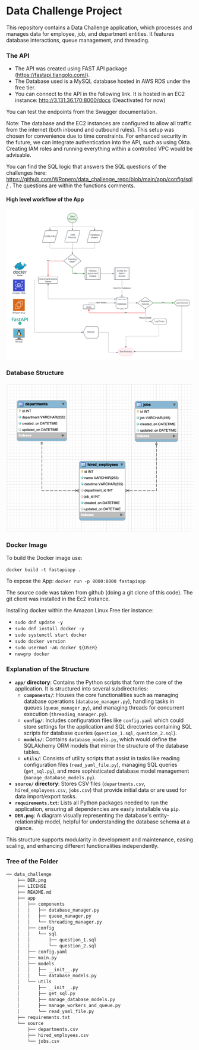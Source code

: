 # Data Challenge Project

This repository contains a Data Challenge application, which processes and manages data for employee, job, and department entities. It features database interactions, queue management, and threading.

### The API

- The API was created using FAST API package (https://fastapi.tiangolo.com/). 
- The Database used is a MySQL database hosted in AWS RDS under the free tier.
- You can connect to the API in the following link. It is hosted in an EC2 instance: http://3.131.36.170:8000/docs (Deactivated for now)

You can test the endpoints from the Swagger documentation.

Note: The database and the EC2 instances are configured to allow all traffic from the internet (both inbound and outbound rules). This setup was chosen for convenience due to time constraints. For enhanced security in the future, we can integrate authentication into the API, such as using Okta. Creating IAM roles and running everything within a controlled VPC would be advisable.

You can find the SQL logic that answers the SQL questions of the challenges here: https://github.com/WRopero/data_challenge_repo/blob/main/app/config/sql/ . The questions are within the functions comments.

#### High level workflow of the App
![App Fowchart](de_practice.png)


### Database Structure
![Entity Relationship Diagram](DER.png)

### Docker Image

To build the Docker image use:

```docker build -t fastapiapp .```

To expose the App: ```docker run -p 8000:8000 fastapiapp ```

The source code was taken from github (doing a git clone of this code). The git client was installed in the Ec2 instance.

Installing docker within the Amazon Linux Free tier instance:
- `sudo dnf update -y`
- `sudo dnf install docker -y`
- `sudo systemctl start docker`
- `sudo docker version`
- `sudo usermod -aG docker ${USER}`
- `newgrp docker`

### Explanation of the Structure

- **`app/` directory**: Contains the Python scripts that form the core of the application. It is structured into several subdirectories:
  - **`components/`**: Houses the core functionalities such as managing database operations (`database_manager.py`), handling tasks in queues (`queue_manager.py`), and managing threads for concurrent execution (`threading_manager.py`).
  - **`config/`**: Includes configuration files like `config.yaml` which could store settings for the application and SQL directories containing SQL scripts for database queries (`question_1.sql`, `question_2.sql`).
  - **`models/`**: Contains `database_models.py`, which would define the SQLAlchemy ORM models that mirror the structure of the database tables.
  - **`utils/`**: Consists of utility scripts that assist in tasks like reading configuration files (`read_yaml_file.py`), managing SQL queries (`get_sql.py`), and more sophisticated database model management (`manage_database_models.py`).
- **`source/` directory**: Stores CSV files (`departments.csv`, `hired_employees.csv`, `jobs.csv`) that provide initial data or are used for data import/export tasks.
- **`requirements.txt`**: Lists all Python packages needed to run the application, ensuring all dependencies are easily installable via `pip`.
- **`DER.png`**: A diagram visually representing the database's entity-relationship model, helpful for understanding the database schema at a glance.

This structure supports modularity in development and maintenance, easing scaling, and enhancing different functionalities independently.

### Tree of the Folder
```
── data_challenge
    ├── DER.png
    ├── LICENSE
    ├── README.md
    ├── app
    │   ├── components
    │   │   ├── database_manager.py
    │   │   ├── queue_manager.py
    │   │   └── threading_manager.py
    │   ├── config
    │   │   └── sql
    │   │       ├── question_1.sql
    │   │       └── question_2.sql
    │   ├── config.yaml
    │   ├── main.py
    │   ├── models
    │   │   ├── __init__.py
    │   │   └── database_models.py
    │   └── utils
    │       ├── __init__.py
    │       ├── get_sql.py
    │       ├── manage_database_models.py
    │       ├── manage_workers_and_queue.py
    │       └── read_yaml_file.py
    ├── requirements.txt
    └── source
        ├── departments.csv
        ├── hired_employees.csv
        └── jobs.csv
```

